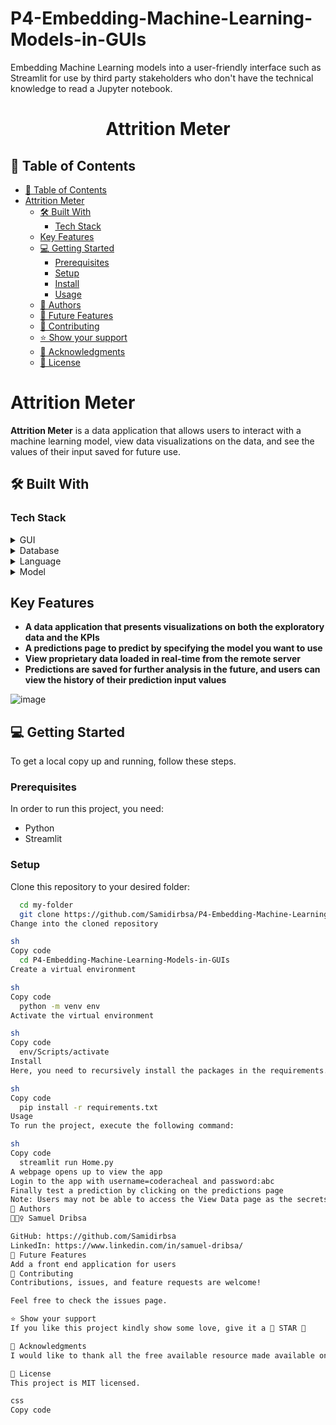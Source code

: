 # P4-Embedding-Machine-Learning-Models-in-GUIs
Embedding Machine Learning models into a user-friendly interface such as Streamlit for use by third party stakeholders who don't have the technical knowledge to read a Jupyter notebook.

<div align="center">
  <h1><b>Attrition Meter</b></h1>
</div>

## 📗 Table of Contents

- [📗 Table of Contents](#-table-of-contents)
- [Attrition Meter](#attrition-meter)
  - [🛠 Built With](#-built-with)
    - [Tech Stack](#tech-stack)
  - [Key Features](#key-features)
  - [💻 Getting Started](#-getting-started)
    - [Prerequisites](#prerequisites)
    - [Setup](#setup)
    - [Install](#install)
    - [Usage](#usage)
  - [👥 Authors](#-authors)
  - [🔭 Future Features](#-future-features)
  - [🤝 Contributing](#-contributing)
  - [⭐️ Show your support](#️-show-your-support)
  - [🙏 Acknowledgments](#-acknowledgments)
  - [📝 License](#-license)

# Attrition Meter

**Attrition Meter** is a data application that allows users to interact with a machine learning model, view data visualizations on the data, and see the values of their input saved for future use.

## 🛠 Built With

### Tech Stack

<details>
  <summary>GUI</summary>
  <ul>
    <li><a href="">Streamlit</a></li>
  </ul>
</details>

<details>
<summary>Database</summary>
  <ul>
    <li><a href="">Microsoft SQL Server</a></li>
  </ul>
</details>

<details>
<summary>Language</summary>
  <ul>
    <li><a href="">Python</a></li>
  </ul>
</details>

<details>
<summary>Model</summary>
  <ul>
    <li><a href="">Sklearn</a></li>
  </ul>
</details>

## Key Features

- **A data application that presents visualizations on both the exploratory data and the KPIs**
- **A predictions page to predict by specifying the model you want to use**
- **View proprietary data loaded in real-time from the remote server**
- **Predictions are saved for further analysis in the future, and users can view the history of their prediction input values**

![image](https://github.com/coderacheal/Attrition-Meter/assets/97846040/eb717bf3-d42b-4005-8080-276b69f08167)

## 💻 Getting Started

To get a local copy up and running, follow these steps.

### Prerequisites

In order to run this project, you need:

- Python
- Streamlit

### Setup

Clone this repository to your desired folder:

```sh
  cd my-folder
  git clone https://github.com/Samidirbsa/P4-Embedding-Machine-Learning-Models-in-GUIs.git
Change into the cloned repository

sh
Copy code
  cd P4-Embedding-Machine-Learning-Models-in-GUIs
Create a virtual environment

sh
Copy code
  python -m venv env
Activate the virtual environment

sh
Copy code
  env/Scripts/activate
Install
Here, you need to recursively install the packages in the requirements.txt file using the command below

sh
Copy code
  pip install -r requirements.txt
Usage
To run the project, execute the following command:

sh
Copy code
  streamlit run Home.py
A webpage opens up to view the app
Login to the app with username=coderacheal and password:abc
Finally test a prediction by clicking on the predictions page
Note: Users may not be able to access the View Data page as the secrets file is not checked into git
👥 Authors
🕵🏽‍♀️ Samuel Dribsa

GitHub: https://github.com/Samidirbsa
LinkedIn: https://www.linkedin.com/in/samuel-dribsa/
🔭 Future Features
Add a front end application for users
🤝 Contributing
Contributions, issues, and feature requests are welcome!

Feel free to check the issues page.

⭐️ Show your support
If you like this project kindly show some love, give it a 🌟 STAR 🌟

🙏 Acknowledgments
I would like to thank all the free available resource made available online

📝 License
This project is MIT licensed.

css
Copy code





